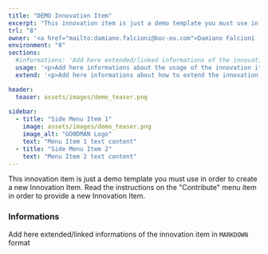 ```yaml
---
title: "DEMO Innovation Item"
excerpt: "This innovation item is just a demo template you must use in order to create a new Innovation Item"
trl: "8"
owner: '<a href="mailto:damiano.falcioni@boc-eu.com">Damiano Falcioni (BOC)</a>'
environment: "0"
sections:
  #informations: 'Add here extended/linked informations of the innovation item in <b>HTML</b>'
  usage: '<p>Add here informations about the usage of the innovation item in <b>HTML</b></p>'
  extend: '<p>Add here informations about how to extend the innovation item in <b>HTML</b></p>'

header:
  teaser: assets/images/demo_teaser.png
  
sidebar:
  - title: "Side Menu Item 1"
    image: assets/images/demo_teaser.png
    image_alt: "GO0DMAN Logo"
    text: "Menu Item 1 text content"
  - title: "Side Menu Item 2"
    text: "Menu Item 2 text content"
---
```


This innovation item is just a demo template you must use in order to create a new Innovation Item.
Read the instructions on the "Contribute" menu item in order to provide a new Innovation Item.

### Informations
Add here extended/linked informations of the innovation item in `MARKDOWN` format